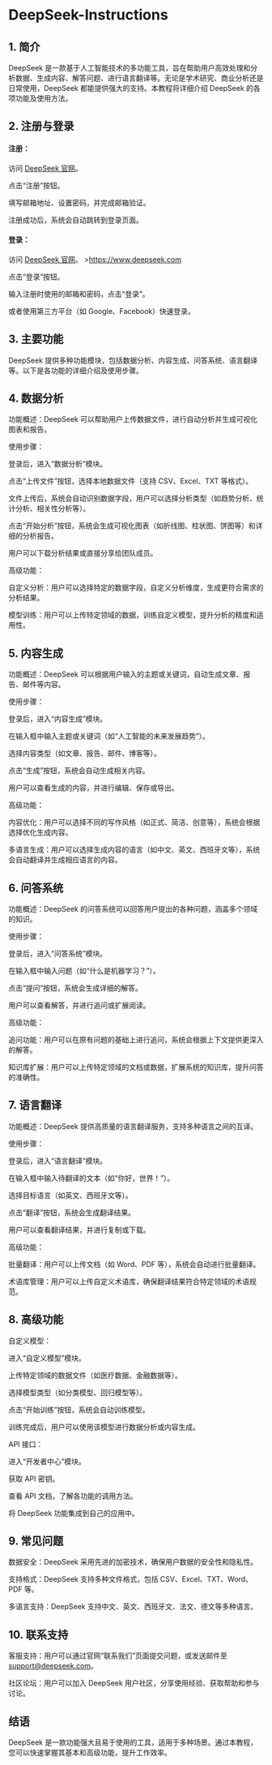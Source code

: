 # DeepSeek-Instructions
## 1. 简介
DeepSeek 是一款基于人工智能技术的多功能工具，旨在帮助用户高效处理和分析数据、生成内容、解答问题、进行语言翻译等。无论是学术研究、商业分析还是日常使用，DeepSeek 都能提供强大的支持。本教程将详细介绍 DeepSeek 的各项功能及使用方法。

## 2. 注册与登录
<h4>注册：</h4>

访问 [DeepSeek 官网](https://www.deepseek.com)。

点击“注册”按钮。

填写邮箱地址、设置密码，并完成邮箱验证。

注册成功后，系统会自动跳转到登录页面。

<h4>登录：</h4>

访问 [DeepSeek 官网](https://www.deepseek.com)。 >https://www.deepseek.com

点击“登录”按钮。

输入注册时使用的邮箱和密码，点击“登录”。

或者使用第三方平台（如 Google、Facebook）快速登录。

## 3. 主要功能
DeepSeek 提供多种功能模块，包括数据分析、内容生成、问答系统、语言翻译等。以下是各功能的详细介绍及使用步骤。

## 4. 数据分析
功能概述：DeepSeek 可以帮助用户上传数据文件，进行自动分析并生成可视化图表和报告。

使用步骤：

登录后，进入“数据分析”模块。

点击“上传文件”按钮，选择本地数据文件（支持 CSV、Excel、TXT 等格式）。

文件上传后，系统会自动识别数据字段，用户可以选择分析类型（如趋势分析、统计分析、相关性分析等）。

点击“开始分析”按钮，系统会生成可视化图表（如折线图、柱状图、饼图等）和详细的分析报告。

用户可以下载分析结果或直接分享给团队成员。

高级功能：

自定义分析：用户可以选择特定的数据字段，自定义分析维度，生成更符合需求的分析结果。

模型训练：用户可以上传特定领域的数据，训练自定义模型，提升分析的精度和适用性。

## 5. 内容生成
功能概述：DeepSeek 可以根据用户输入的主题或关键词，自动生成文章、报告、邮件等内容。

使用步骤：

登录后，进入“内容生成”模块。

在输入框中输入主题或关键词（如“人工智能的未来发展趋势”）。

选择内容类型（如文章、报告、邮件、博客等）。

点击“生成”按钮，系统会自动生成相关内容。

用户可以查看生成的内容，并进行编辑、保存或导出。

高级功能：

内容优化：用户可以选择不同的写作风格（如正式、简洁、创意等），系统会根据选择优化生成内容。

多语言生成：用户可以选择生成内容的语言（如中文、英文、西班牙文等），系统会自动翻译并生成相应语言的内容。

## 6. 问答系统
功能概述：DeepSeek 的问答系统可以回答用户提出的各种问题，涵盖多个领域的知识。

使用步骤：

登录后，进入“问答系统”模块。

在输入框中输入问题（如“什么是机器学习？”）。

点击“提问”按钮，系统会生成详细的解答。

用户可以查看解答，并进行追问或扩展阅读。

高级功能：

追问功能：用户可以在原有问题的基础上进行追问，系统会根据上下文提供更深入的解答。

知识库扩展：用户可以上传特定领域的文档或数据，扩展系统的知识库，提升问答的准确性。

## 7. 语言翻译
功能概述：DeepSeek 提供高质量的语言翻译服务，支持多种语言之间的互译。

使用步骤：

登录后，进入“语言翻译”模块。

在输入框中输入待翻译的文本（如“你好，世界！”）。

选择目标语言（如英文、西班牙文等）。

点击“翻译”按钮，系统会生成翻译结果。

用户可以查看翻译结果，并进行复制或下载。

高级功能：

批量翻译：用户可以上传文档（如 Word、PDF 等），系统会自动进行批量翻译。

术语库管理：用户可以上传自定义术语库，确保翻译结果符合特定领域的术语规范。

## 8. 高级功能
自定义模型：

进入“自定义模型”模块。

上传特定领域的数据文件（如医疗数据、金融数据等）。

选择模型类型（如分类模型、回归模型等）。

点击“开始训练”按钮，系统会自动训练模型。

训练完成后，用户可以使用该模型进行数据分析或内容生成。

API 接口：

进入“开发者中心”模块。

获取 API 密钥。

查看 API 文档，了解各功能的调用方法。

将 DeepSeek 功能集成到自己的应用中。

## 9. 常见问题
数据安全：DeepSeek 采用先进的加密技术，确保用户数据的安全性和隐私性。

支持格式：DeepSeek 支持多种文件格式，包括 CSV、Excel、TXT、Word、PDF 等。

多语言支持：DeepSeek 支持中文、英文、西班牙文、法文、德文等多种语言。

## 10. 联系支持
客服支持：用户可以通过官网“联系我们”页面提交问题，或发送邮件至 support@deepseek.com。

社区论坛：用户可以加入 DeepSeek 用户社区，分享使用经验、获取帮助和参与讨论。

## 结语
DeepSeek 是一款功能强大且易于使用的工具，适用于多种场景。通过本教程，您可以快速掌握其基本和高级功能，提升工作效率。
